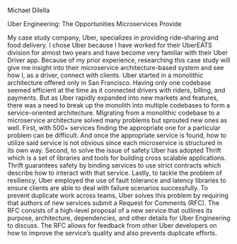 Michael Dilella

Uber Engineering: The Opportunities Microservices Provide
	
My case study company, Uber, specializes in providing ride-sharing and food delivery. I chose Uber because I have worked for their UberEATS division for almost two years and have become very familiar with their Uber Driver app. Because of my prior experience, researching this case study will give me insight into their microservice architecture-based system and see how I, as a driver, connect with clients. Uber started in a monolithic architecture offered only in San Francisco. Having only one codebase seemed efficient at the time as it connected drivers with riders, billing, and payments. But as Uber rapidly expanded into new markets and features, there was a need to break up the monolith into multiple codebases to form a service-oriented architecture. Migrating from a monolithic codebase to a microservice architecture solved many problems but sprouted new ones as well. First, with 500+ services finding the appropriate one for a particular problem can be difficult. And once the appropriate service is found, how to utilize said service is not obvious since each microservice is structured in its own way. Second, to solve the issue of safety Uber has adopted Thrift which is a set of libraries and tools for building cross scalable applications. Thrift guarantees safety by binding services to use strict contracts which describe how to interact with that service. Lastly, to tackle the problem of resiliency, Uber employed the use of fault tolerance and latency libraries to ensure clients are able to deal with failure scenarios successfully. To prevent duplicate work across teams, Uber solves this problem by requiring that authors of new services submit a Request for Comments (RFC). The RFC consists of a high-level proposal of a new service that outlines its purpose, architecture, dependencies, and other details for Uber Engineering to discuss. The RFC allows for feedback from other Uber developers on how to improve the service’s quality and also prevents duplicate efforts.
